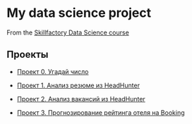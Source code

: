 # My data science project 
From the [Skillfactory Data Science course](https://skillfactory.ru/courses/data-science)


## Проекты

* [Проект 0. Угадай число](https://github.com/Niclausiv/sf_data_science/tree/main/project_0)

* [Проект 1. Анализ резюме из HeadHunter](https://github.com/Niclausiv/sf_data_science/tree/main/project_1)

* [Проект 2. Анализ вакансий из HeadHunter](https://github.com/Niclausiv/sf_data_science/tree/main/project_2)

* [Проект 3. Прогнозирование рейтинга отеля на Booking](https://github.com/Niclausiv/sf_data_science/tree/main/project_3)